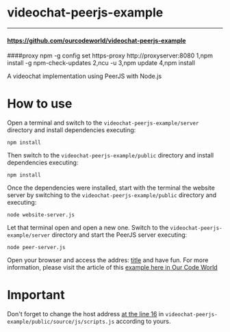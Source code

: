 # videochat-peerjs-example
____
#### https://github.com/ourcodeworld/videochat-peerjs-example

####proxy npm -g config set https-proxy http://proxyserver:8080
1,npm install -g npm-check-updates
2,ncu -u
3,npm update
4,npm install

A videochat implementation using PeerJS with Node.js

# How to use

Open a terminal and switch to the `videochat-peerjs-example/server` directory and install dependencies executing:

```batch
npm install
```

Then switch to the `videochat-peerjs-example/public` directory and install dependencies executing:

```batch
npm install
```

Once the dependencies were installed, start with the terminal the website server by switching to the `videochat-peerjs-example/public` directory and executing:

```batch
node website-server.js
```

Let that terminal open and open a new one. Switch to the `videochat-peerjs-example/server` directory and start the PeerJS server executing:

```batch
node peer-server.js
```

Open your browser and access the addres: [title](https://localhost:8443) and have fun. For more information, please visit the article of this [example here in Our Code World](http://ourcodeworld.com/articles/read/496/how-to-create-a-videochat-with-webrtc-using-peerjs-and-node-js)

# Important

Don't forget to change the host address [at the line 16](https://github.com/ourcodeworld/videochat-peerjs-example/blob/master/public/source/js/script.js#L16) in `videochat-peerjs-example/public/source/js/scripts.js` according to yours.
